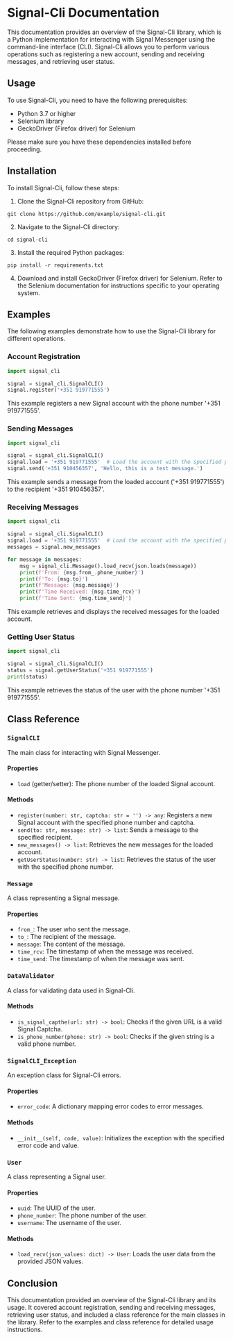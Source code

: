 # Signal-Cli Documentation

This documentation provides an overview of the Signal-Cli library, which is a Python implementation for interacting with Signal Messenger using the command-line interface (CLI). Signal-Cli allows you to perform various operations such as registering a new account, sending and receiving messages, and retrieving user status.

## Usage

To use Signal-Cli, you need to have the following prerequisites:

- Python 3.7 or higher
- Selenium library
- GeckoDriver (Firefox driver) for Selenium

Please make sure you have these dependencies installed before proceeding.

## Installation

To install Signal-Cli, follow these steps:

1. Clone the Signal-Cli repository from GitHub:

```shell
git clone https://github.com/example/signal-cli.git
```

2. Navigate to the Signal-Cli directory:

```shell
cd signal-cli
```

3. Install the required Python packages:

```shell
pip install -r requirements.txt
```

4. Download and install GeckoDriver (Firefox driver) for Selenium. Refer to the Selenium documentation for instructions specific to your operating system.

## Examples

The following examples demonstrate how to use the Signal-Cli library for different operations.

### Account Registration

```python
import signal_cli

signal = signal_cli.SignalCLI()
signal.register('+351 919771555')
```

This example registers a new Signal account with the phone number '+351 919771555'.

### Sending Messages

```python
import signal_cli

signal = signal_cli.SignalCLI()
signal.load = '+351 919771555'  # Load the account with the specified phone number
signal.send('+351 910456357', 'Hello, this is a test message.')
```

This example sends a message from the loaded account ('+351 919771555') to the recipient '+351 910456357'.

### Receiving Messages

```python
import signal_cli

signal = signal_cli.SignalCLI()
signal.load = '+351 919771555'  # Load the account with the specified phone number
messages = signal.new_messages

for message in messages:
    msg = signal_cli.Message().load_recv(json.loads(message))
    print(f'From: {msg.from_.phone_number}')
    print(f'To: {msg.to}')
    print(f'Message: {msg.message}')
    print(f'Time Received: {msg.time_rcv}')
    print(f'Time Sent: {msg.time_send}')
```

This example retrieves and displays the received messages for the loaded account.

### Getting User Status

```python
import signal_cli

signal = signal_cli.SignalCLI()
status = signal.getUserStatus('+351 919771555')
print(status)
```

This example retrieves the status of the user with the phone number '+351 919771555'.

## Class Reference

### `SignalCLI`

The main class for interacting with Signal Messenger.

#### Properties

- `load` (getter/setter): The phone number of the loaded Signal account.

#### Methods

- `register(number: str, captcha: str = '') -> any`: Registers a new Signal account with the specified phone number and captcha.
- `send(to: str, message: str) -> list`: Sends a message to the specified recipient.
- `new_messages() -> list`: Retrieves the new messages for the loaded account.
- `getUserStatus(number: str) -> list`: Retrieves the status of the user with the specified phone number.

### `Message`

A class representing a Signal message.

#### Properties

- `from_`: The user who sent the message.
- `to_`: The recipient of the message.
- `message`: The content of the message.
- `time_rcv`: The timestamp of when the message was received.
- `time_send`: The timestamp of when the message was sent.

### `DataValidator`

A class for validating data used in Signal-Cli.

#### Methods

- `is_signal_capthe(url: str) -> bool`: Checks if the given URL is a valid Signal Captcha.
- `is_phone_number(phone: str) -> bool`: Checks if the given string is a valid phone number.

### `SignalCLI_Exception`

An exception class for Signal-Cli errors.

#### Properties

- `error_code`: A dictionary mapping error codes to error messages.

#### Methods

- `__init__(self, code, value)`: Initializes the exception with the specified error code and value.

### `User`

A class representing a Signal user.

#### Properties

- `uuid`: The UUID of the user.
- `phone_number`: The phone number of the user.
- `username`: The username of the user.

#### Methods

- `load_recv(json_values: dict) -> User`: Loads the user data from the provided JSON values.

## Conclusion

This documentation provided an overview of the Signal-Cli library and its usage. It covered account registration, sending and receiving messages, retrieving user status, and included a class reference for the main classes in the library. Refer to the examples and class reference for detailed usage instructions.
